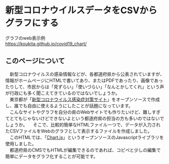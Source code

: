 # 新型コロナウイルスデータをCSVからグラフにする
グラフのweb表示例  
https://koukita.github.io/covid19_chart/
## このページについて
　新型コロナウイルスの感染情報などが、各都道府県から公表されていますが、情報がホームページにHTMLで書いてあり、またはPDFであったり、画像であったりして、市民からは「見ずらい」「使いづらい」「なんとかしてくれ」という声が行政にも多く聞こえてきているのではないでしょうか。  
　東京都が「[新型コロナウイルス感染症対策サイト](https://stopcovid19.metro.tokyo.lg.jp/)」をオープンソースで作成し、誰でも自由に使えるようにしたことが話題になっています。  
　こんなサイトやグラフを自分の県のWebサイトでも作りたいけど、難しすぎてとてもじゃないけどできないよという都道府県の担当の方も多いのではないでしょうか。
　そこで、比較的簡単なHTMLファイル一つで、データが入力されたCSVファイルをWebのグラフとして表示するファイルを作成しました。  
　このHTMLでは、「[Chart.js](https://www.chartjs.org/)」というオープンソースのJavascriptライブラリを使用しました。  
　都道府県のCMSでもHTMLが編集できるのであれば、コピぺと少しの編集で簡単にデータをグラフ化することが可能です。  
  

